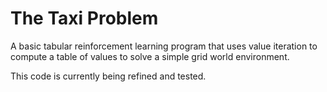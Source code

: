 # The Taxi Problem

A basic tabular reinforcement learning program that uses value iteration to compute a table of values to solve a simple grid world environment.

This code is currently being refined and tested.
